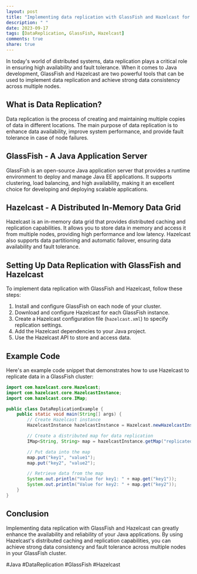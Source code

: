```yaml
---
layout: post
title: "Implementing data replication with GlassFish and Hazelcast for Java development"
description: " "
date: 2023-09-17
tags: [DataReplication, GlassFish, Hazelcast]
comments: true
share: true
---
```


In today's world of distributed systems, data replication plays a critical role in ensuring high availability and fault tolerance. When it comes to Java development, GlassFish and Hazelcast are two powerful tools that can be used to implement data replication and achieve strong data consistency across multiple nodes.

## What is Data Replication?

Data replication is the process of creating and maintaining multiple copies of data in different locations. The main purpose of data replication is to enhance data availability, improve system performance, and provide fault tolerance in case of node failures.

## GlassFish - A Java Application Server

GlassFish is an open-source Java application server that provides a runtime environment to deploy and manage Java EE applications. It supports clustering, load balancing, and high availability, making it an excellent choice for developing and deploying scalable applications.

## Hazelcast - A Distributed In-Memory Data Grid

Hazelcast is an in-memory data grid that provides distributed caching and replication capabilities. It allows you to store data in memory and access it from multiple nodes, providing high performance and low latency. Hazelcast also supports data partitioning and automatic failover, ensuring data availability and fault tolerance.

## Setting Up Data Replication with GlassFish and Hazelcast

To implement data replication with GlassFish and Hazelcast, follow these steps:

1. Install and configure GlassFish on each node of your cluster.
2. Download and configure Hazelcast for each GlassFish instance.
3. Create a Hazelcast configuration file (`hazelcast.xml`) to specify replication settings.
4. Add the Hazelcast dependencies to your Java project.
5. Use the Hazelcast API to store and access data.

## Example Code

Here's an example code snippet that demonstrates how to use Hazelcast to replicate data in a GlassFish cluster:

```java
import com.hazelcast.core.Hazelcast;
import com.hazelcast.core.HazelcastInstance;
import com.hazelcast.core.IMap;

public class DataReplicationExample {
    public static void main(String[] args) {
        // Create Hazelcast instance
        HazelcastInstance hazelcastInstance = Hazelcast.newHazelcastInstance();

        // Create a distributed map for data replication
        IMap<String, String> map = hazelcastInstance.getMap("replicated-map");

        // Put data into the map
        map.put("key1", "value1");
        map.put("key2", "value2");

        // Retrieve data from the map
        System.out.println("Value for key1: " + map.get("key1"));
        System.out.println("Value for key2: " + map.get("key2"));
    }
}
```

## Conclusion

Implementing data replication with GlassFish and Hazelcast can greatly enhance the availability and reliability of your Java applications. By using Hazelcast's distributed caching and replication capabilities, you can achieve strong data consistency and fault tolerance across multiple nodes in your GlassFish cluster.

#Java #DataReplication #GlassFish #Hazelcast